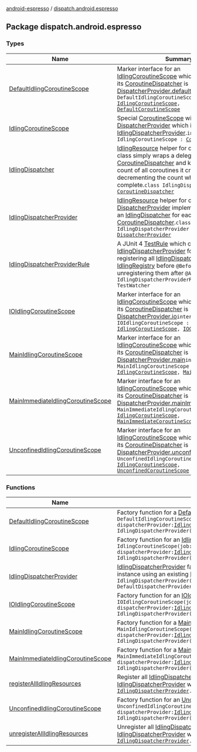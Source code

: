 [android-espresso](../index.md) / [dispatch.android.espresso](./index.md)

## Package dispatch.android.espresso

### Types

| Name | Summary |
|---|---|
| [DefaultIdlingCoroutineScope](-default-idling-coroutine-scope.md) | Marker interface for an [IdlingCoroutineScope](-idling-coroutine-scope/index.md) which indicates that its [CoroutineDispatcher](https://kotlin.github.io/kotlinx.coroutines/kotlinx-coroutines-core/kotlinx.coroutines/-coroutine-dispatcher/index.html) is [DispatcherProvider.default](https://rbusarow.github.io/Dispatch/core/dispatch.core/-dispatcher-provider/default.md)`interface DefaultIdlingCoroutineScope : `[`IdlingCoroutineScope`](-idling-coroutine-scope/index.md)`, `[`DefaultCoroutineScope`](https://rbusarow.github.io/Dispatch/core/dispatch.core/-default-coroutine-scope/index.md) |
| [IdlingCoroutineScope](-idling-coroutine-scope/index.md) | Special [CoroutineScope](https://kotlin.github.io/kotlinx.coroutines/kotlinx-coroutines-core/kotlinx.coroutines/-coroutine-scope/index.html) with a [DispatcherProvider](https://rbusarow.github.io/Dispatch/core/dispatch.core/-dispatcher-provider/index.md) which is an [IdlingDispatcherProvider](-idling-dispatcher-provider/index.md).`interface IdlingCoroutineScope : `[`CoroutineScope`](https://kotlin.github.io/kotlinx.coroutines/kotlinx-coroutines-core/kotlinx.coroutines/-coroutine-scope/index.html) |
| [IdlingDispatcher](-idling-dispatcher/index.md) | [IdlingResource](#) helper for coroutines.  This class simply wraps a delegate [CoroutineDispatcher](https://kotlin.github.io/kotlinx.coroutines/kotlinx-coroutines-core/kotlinx.coroutines/-coroutine-dispatcher/index.html) and keeps a running count of all coroutines it creates, decrementing the count when they complete.`class IdlingDispatcher : `[`CoroutineDispatcher`](https://kotlin.github.io/kotlinx.coroutines/kotlinx-coroutines-core/kotlinx.coroutines/-coroutine-dispatcher/index.html) |
| [IdlingDispatcherProvider](-idling-dispatcher-provider/index.md) | [IdlingResource](#) helper for coroutines.  This [DispatcherProvider](https://rbusarow.github.io/Dispatch/core/dispatch.core/-dispatcher-provider/index.md) implementation utilizes an [IdlingDispatcher](-idling-dispatcher/index.md) for each [CoroutineDispatcher](https://kotlin.github.io/kotlinx.coroutines/kotlinx-coroutines-core/kotlinx.coroutines/-coroutine-dispatcher/index.html).`class IdlingDispatcherProvider : `[`DispatcherProvider`](https://rbusarow.github.io/Dispatch/core/dispatch.core/-dispatcher-provider/index.md) |
| [IdlingDispatcherProviderRule](-idling-dispatcher-provider-rule/index.md) | A JUnit 4 [TestRule](#) which creates a new [IdlingDispatcherProvider](-idling-dispatcher-provider/index.md) for each test, registering all [IdlingDispatcher](-idling-dispatcher/index.md)s with [IdlingRegistry](#) before `@Before` and unregistering them after `@After`.`class IdlingDispatcherProviderRule : TestWatcher` |
| [IOIdlingCoroutineScope](-i-o-idling-coroutine-scope.md) | Marker interface for an [IdlingCoroutineScope](-idling-coroutine-scope/index.md) which indicates that its [CoroutineDispatcher](https://kotlin.github.io/kotlinx.coroutines/kotlinx-coroutines-core/kotlinx.coroutines/-coroutine-dispatcher/index.html) is [DispatcherProvider.io](https://rbusarow.github.io/Dispatch/core/dispatch.core/-dispatcher-provider/io.md)`interface IOIdlingCoroutineScope : `[`IdlingCoroutineScope`](-idling-coroutine-scope/index.md)`, `[`IOCoroutineScope`](https://rbusarow.github.io/Dispatch/core/dispatch.core/-i-o-coroutine-scope/index.md) |
| [MainIdlingCoroutineScope](-main-idling-coroutine-scope.md) | Marker interface for an [IdlingCoroutineScope](-idling-coroutine-scope/index.md) which indicates that its [CoroutineDispatcher](https://kotlin.github.io/kotlinx.coroutines/kotlinx-coroutines-core/kotlinx.coroutines/-coroutine-dispatcher/index.html) is [DispatcherProvider.main](https://rbusarow.github.io/Dispatch/core/dispatch.core/-dispatcher-provider/main.md)`interface MainIdlingCoroutineScope : `[`IdlingCoroutineScope`](-idling-coroutine-scope/index.md)`, `[`MainCoroutineScope`](https://rbusarow.github.io/Dispatch/core/dispatch.core/-main-coroutine-scope/index.md) |
| [MainImmediateIdlingCoroutineScope](-main-immediate-idling-coroutine-scope.md) | Marker interface for an [IdlingCoroutineScope](-idling-coroutine-scope/index.md) which indicates that its [CoroutineDispatcher](https://kotlin.github.io/kotlinx.coroutines/kotlinx-coroutines-core/kotlinx.coroutines/-coroutine-dispatcher/index.html) is [DispatcherProvider.mainImmediate](https://rbusarow.github.io/Dispatch/core/dispatch.core/-dispatcher-provider/main-immediate.md)`interface MainImmediateIdlingCoroutineScope : `[`IdlingCoroutineScope`](-idling-coroutine-scope/index.md)`, `[`MainImmediateCoroutineScope`](https://rbusarow.github.io/Dispatch/core/dispatch.core/-main-immediate-coroutine-scope/index.md) |
| [UnconfinedIdlingCoroutineScope](-unconfined-idling-coroutine-scope.md) | Marker interface for an [IdlingCoroutineScope](-idling-coroutine-scope/index.md) which indicates that its [CoroutineDispatcher](https://kotlin.github.io/kotlinx.coroutines/kotlinx-coroutines-core/kotlinx.coroutines/-coroutine-dispatcher/index.html) is [DispatcherProvider.unconfined](https://rbusarow.github.io/Dispatch/core/dispatch.core/-dispatcher-provider/unconfined.md)`interface UnconfinedIdlingCoroutineScope : `[`IdlingCoroutineScope`](-idling-coroutine-scope/index.md)`, `[`UnconfinedCoroutineScope`](https://rbusarow.github.io/Dispatch/core/dispatch.core/-unconfined-coroutine-scope/index.md) |

### Functions

| Name | Summary |
|---|---|
| [DefaultIdlingCoroutineScope](-default-idling-coroutine-scope.md) | Factory function for a [DefaultIdlingCoroutineScope](-default-idling-coroutine-scope.md).`fun DefaultIdlingCoroutineScope(job: `[`Job`](https://kotlin.github.io/kotlinx.coroutines/kotlinx-coroutines-core/kotlinx.coroutines/-job/index.html)` = SupervisorJob(), dispatcherProvider: `[`IdlingDispatcherProvider`](-idling-dispatcher-provider/index.md)` = IdlingDispatcherProvider()): `[`DefaultIdlingCoroutineScope`](-default-idling-coroutine-scope.md) |
| [IdlingCoroutineScope](-idling-coroutine-scope.md) | Factory function for an [IdlingCoroutineScope](-idling-coroutine-scope/index.md).`fun IdlingCoroutineScope(job: `[`Job`](https://kotlin.github.io/kotlinx.coroutines/kotlinx-coroutines-core/kotlinx.coroutines/-job/index.html)` = SupervisorJob(), dispatcherProvider: `[`IdlingDispatcherProvider`](-idling-dispatcher-provider/index.md)` = IdlingDispatcherProvider()): `[`IdlingCoroutineScope`](-idling-coroutine-scope/index.md) |
| [IdlingDispatcherProvider](-idling-dispatcher-provider.md) | [IdlingDispatcherProvider](-idling-dispatcher-provider/index.md) factory function, which creates an instance using an existing [DispatcherProvider](https://rbusarow.github.io/Dispatch/core/dispatch.core/-dispatcher-provider/index.md).`fun IdlingDispatcherProvider(delegate: `[`DispatcherProvider`](https://rbusarow.github.io/Dispatch/core/dispatch.core/-dispatcher-provider/index.md)` = DefaultDispatcherProvider()): `[`IdlingDispatcherProvider`](-idling-dispatcher-provider/index.md) |
| [IOIdlingCoroutineScope](-i-o-idling-coroutine-scope.md) | Factory function for an [IOIdlingCoroutineScope](-i-o-idling-coroutine-scope.md).`fun IOIdlingCoroutineScope(job: `[`Job`](https://kotlin.github.io/kotlinx.coroutines/kotlinx-coroutines-core/kotlinx.coroutines/-job/index.html)` = SupervisorJob(), dispatcherProvider: `[`IdlingDispatcherProvider`](-idling-dispatcher-provider/index.md)` = IdlingDispatcherProvider()): `[`IOIdlingCoroutineScope`](-i-o-idling-coroutine-scope.md) |
| [MainIdlingCoroutineScope](-main-idling-coroutine-scope.md) | Factory function for a [MainIdlingCoroutineScope](-main-idling-coroutine-scope.md).`fun MainIdlingCoroutineScope(job: `[`Job`](https://kotlin.github.io/kotlinx.coroutines/kotlinx-coroutines-core/kotlinx.coroutines/-job/index.html)` = SupervisorJob(), dispatcherProvider: `[`IdlingDispatcherProvider`](-idling-dispatcher-provider/index.md)` = IdlingDispatcherProvider()): `[`MainIdlingCoroutineScope`](-main-idling-coroutine-scope.md) |
| [MainImmediateIdlingCoroutineScope](-main-immediate-idling-coroutine-scope.md) | Factory function for a [MainImmediateIdlingCoroutineScope](-main-immediate-idling-coroutine-scope.md).`fun MainImmediateIdlingCoroutineScope(job: `[`Job`](https://kotlin.github.io/kotlinx.coroutines/kotlinx-coroutines-core/kotlinx.coroutines/-job/index.html)` = SupervisorJob(), dispatcherProvider: `[`IdlingDispatcherProvider`](-idling-dispatcher-provider/index.md)` = IdlingDispatcherProvider()): `[`MainImmediateIdlingCoroutineScope`](-main-immediate-idling-coroutine-scope.md) |
| [registerAllIdlingResources](register-all-idling-resources.md) | Register all [IdlingDispatcher](-idling-dispatcher/index.md) properties of the receiver [IdlingDispatcherProvider](-idling-dispatcher-provider/index.md) with Espresso's [IdlingRegistry](#).`fun `[`IdlingDispatcherProvider`](-idling-dispatcher-provider/index.md)`.registerAllIdlingResources(): `[`Unit`](https://kotlinlang.org/api/latest/jvm/stdlib/kotlin/-unit/index.html) |
| [UnconfinedIdlingCoroutineScope](-unconfined-idling-coroutine-scope.md) | Factory function for an [UnconfinedIdlingCoroutineScope](-unconfined-idling-coroutine-scope.md).`fun UnconfinedIdlingCoroutineScope(job: `[`Job`](https://kotlin.github.io/kotlinx.coroutines/kotlinx-coroutines-core/kotlinx.coroutines/-job/index.html)` = SupervisorJob(), dispatcherProvider: `[`IdlingDispatcherProvider`](-idling-dispatcher-provider/index.md)` = IdlingDispatcherProvider()): `[`UnconfinedIdlingCoroutineScope`](-unconfined-idling-coroutine-scope.md) |
| [unregisterAllIdlingResources](unregister-all-idling-resources.md) | Unregister all [IdlingDispatcher](-idling-dispatcher/index.md) properties of the receiver [IdlingDispatcherProvider](-idling-dispatcher-provider/index.md) with Espresso's [IdlingRegistry](#).`fun `[`IdlingDispatcherProvider`](-idling-dispatcher-provider/index.md)`.unregisterAllIdlingResources(): `[`Unit`](https://kotlinlang.org/api/latest/jvm/stdlib/kotlin/-unit/index.html) |
